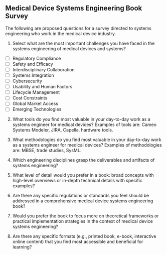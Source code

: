 <!---
Implement the survey using online form tools such as Survey Monkey.

Adam did suggest to use adverbs to get data of what topics the systems engineers who work in medical devices are looking for.
-->

## Medical Device Systems Engineering Book Survey

The following are proposed questions for a survey directed to systems engineering who work in the medical device industry.

<!---

The following question was dropped due to feedback:
1. How would you rate your overall experience as a systems engineer in the medical device industry?


Feedback from the meeting with Nathan and Adam on Feb 14, 2024
Nathan Brown on says you are asking someone to evaluate themselves. You will get people who think they are really good. No value of it. Suggestion to drop question 1.

Adam says it would be better to quantify what projects they had, problems they faced. Quantify in time.

Feedback from Howard Simms on Feb 9, 2024:
Howard said that the question is too vague. There are too many dimensions in the response.
Suggestion of a better question: Can you identify the most important subject areas I wish I knew more about?

Tell me about the most challenging situation you faced (hard lesson) but wished you learned first.

Opportunity: Reveal what the reader wants to learn or wishes someone has told them.

The most valuable things to for a systems engineer:
- Ask the right question
- State the right problem
- Active listening
- Identify when someone is lying to you.
- Identify when there are prejudice views. (How someone views the world)
- Identify a "do I care" threshold (when it matters).
- Where does error become relevant and where is does not become irrelevant. How wrong can it be and still be ok. When do things become relevant and not irrelevant.

End of comment
-->

1. Select what are the most important challenges you have faced in the systems engineering of medical devices and systems?

- [ ] Regulatory Compliance
- [ ] Safety and Efficacy
- [ ] Interdisciplinary Collaboration
- [ ] Systems Integration
- [ ] Cybersecurity
- [ ] Usability and Human Factors
- [ ] Lifecycle Management
- [ ] Cost Constraints
- [ ] Global Market Access
- [ ] Emerging Technologies

<!---
Comments from meeting on Feb 14, 2024
Nathan Brown says its a little broad. Needs to be rewritten to have a selection of challanges and probably include a write in field. Determine what are the challanges and allow people to select from.
-->

<!---
Regulatory Compliance: Meeting regulatory standards such as FDA requirements in the US or CE marking in the EU is crucial. Navigating the regulatory landscape and ensuring compliance throughout the development process can be challenging and time-consuming.

Safety and Efficacy: Ensuring the safety and efficacy of the medical device is paramount. Designing systems that reliably perform their intended functions without causing harm to the patient requires thorough risk analysis and validation.

Interdisciplinary Collaboration: Developing medical devices often requires collaboration between various disciplines such as engineering, medicine, biology, and regulatory affairs. Effective communication and collaboration among these different groups can be a challenge, especially when addressing technical and regulatory complexities.

Complexity of Systems Integration: Medical devices often consist of multiple subsystems that must work together seamlessly. Integrating these subsystems while maintaining safety, reliability, and performance can be challenging, particularly when dealing with hardware-software interactions.

Cybersecurity: With the increasing connectivity of medical devices to networks and other devices, ensuring cybersecurity is a significant concern. Protecting patient data and preventing unauthorized access to the device's operation are critical challenges in modern medical device design.

Usability and Human Factors: Designing medical devices that are intuitive and easy to use for healthcare professionals and patients is essential for patient safety and user acceptance. Incorporating human factors engineering principles to optimize usability can be challenging, especially for complex devices.

Lifecycle Management: Managing the entire lifecycle of a medical device, from conception through obsolescence, requires careful planning and execution. Issues such as component availability, software updates, and maintenance must be addressed to ensure the device remains safe and effective throughout its lifespan.

Cost Constraints: Balancing the need for innovation and quality with cost constraints is a common challenge in medical device development. Finding ways to optimize design and manufacturing processes to reduce costs without compromising safety and efficacy is essential.

Global Market Access: Expanding into international markets brings additional challenges related to regulatory compliance, cultural differences, and varying healthcare systems. Ensuring that the device meets the requirements of different regulatory authorities and addresses the needs of diverse patient populations can be complex.

Emerging Technologies: Keeping pace with rapidly evolving technologies such as artificial intelligence, robotics, and advanced materials presents both opportunities and challenges for medical device engineers. Integrating these technologies into medical devices while ensuring safety and efficacy requires careful consideration and expertise.

-->

<!---
Dropped the following question due to feedback:
3. What key topics or areas would you like a dedicated book on medical device systems engineering to cover?

Comments from meeting with Nathan and Adam on Feb 14, 2024:
Suggestion from Nathan to provide a list to choose from.
Adam says that if question number 2 was written better it could answer question number 3. For example "What percentage of projects were late due to ______? A Pareto from question 2 can provide the topics.
-->

<!---
Dropped the following question due to feedback:
4. On a scale of 1 to 5, how important is practical, real-world case studies and examples in a systems engineering book for medical devices?

Comments from meeting with Nathan and Adam on Feb 14, 2024:
Probably most people would answer high. It is kind of expected people would want examples.
Adam says a personalized story matters to a lot of people. Probably this question would not generate new learnings.
-->

2. What tools do you find most valuable in your day-to-day work as a systems engineer for medical devices?
Examples of tools are: Cameo Systems Modeler, JIRA, Capella, hardware tools.

3. What methodologies do you find most valuable in your day-to-day work as a systems engineer for medical devices?
Examples of methodologies are: MBSE, trade studies, SysML.

<!---
Comments from meeting with Nathan and Adam on Feb 14, 2024:
Nathan to split the question into tools and methodologies
Maybe more focus on methodologies than tools. You can use Excel for a House of Quality.

Adam says people would be looking or be interested in real world solutions using tools that implement methodologies.
Think what I'm going to do with the answers I get back.
-->

4. Which engineering disciplines grasp the deliverables and artifacts of systems engineering?

<!---
6. How crucial do you believe collaboration and communication between different engineering disciplines are in the development of medical device systems?

Comments from meeting with Nathan and Adam on Feb 14, 2024:
Adam says "Which engineering disciplines understand the systems engineering language?" Example SysML makes sense to Jim Sievert because of UML familiarity but does not makes sense for Mechanical Engineers.
Language to engineer compatibility and interface.
Nathan needs more time to analyze this question.
-->

5. What level of detail would you prefer in a book: broad concepts with high-level overviews or in-depth technical details with specific examples?

<!---
Comments from meeting on Feb 14, 2024
Adam says "What are examples one or more books that you have read that resonated for you as a systems engineer in medical devices? And why"

Need to word smith this question.
-->

6. Are there any specific regulations or standards you feel should be addressed in a comprehensive medical device systems engineering book?

<!---
Comments from meeting on Feb 14, 2024
Adam said: Use tools such as Adwords to find what people have been searching for. Consult INCOSE there could be support to get Adwords.

Note: Be wary of people lying in surveys.
-->

7. Would you prefer the book to focus more on theoretical frameworks or practical implementation strategies in the context of medical device systems engineering?


8. Are there any specific formats (e.g., printed book, e-book, interactive online content) that you find most accessible and beneficial for learning?